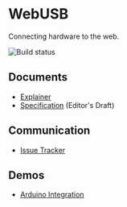 WebUSB
======

Connecting hardware to the web.

![Build status](https://travis-ci.org/WICG/webusb.svg?branch=master)

Documents
---------

* [Explainer](explainer.md)
* [Specification](https://wicg.github.io/webusb/) (Editor's Draft)

Communication
-------------

* [Issue Tracker](https://github.com/wicg/webusb/issues)

Demos
----

* [Arduino Integration](https://github.com/webusb/arduino/)
